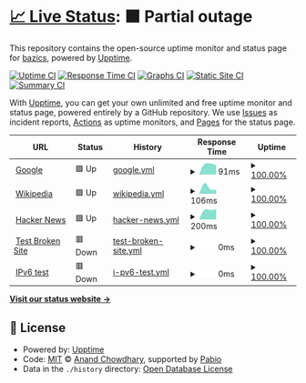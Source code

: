# [📈 Live Status](https://bazics.github.io/upptime): <!--live status--> **🟧 Partial outage**

This repository contains the open-source uptime monitor and status page for [bazics](https://bazics.github.io/upptime), powered by [Upptime](https://github.com/upptime/upptime).

[![Uptime CI](https://github.com/bazics/upptime/workflows/Uptime%20CI/badge.svg)](https://github.com/bazics/upptime/actions?query=workflow%3A%22Uptime+CI%22)
[![Response Time CI](https://github.com/bazics/upptime/workflows/Response%20Time%20CI/badge.svg)](https://github.com/bazics/upptime/actions?query=workflow%3A%22Response+Time+CI%22)
[![Graphs CI](https://github.com/bazics/upptime/workflows/Graphs%20CI/badge.svg)](https://github.com/bazics/upptime/actions?query=workflow%3A%22Graphs+CI%22)
[![Static Site CI](https://github.com/bazics/upptime/workflows/Static%20Site%20CI/badge.svg)](https://github.com/bazics/upptime/actions?query=workflow%3A%22Static+Site+CI%22)
[![Summary CI](https://github.com/bazics/upptime/workflows/Summary%20CI/badge.svg)](https://github.com/bazics/upptime/actions?query=workflow%3A%22Summary+CI%22)

With [Upptime](https://upptime.js.org), you can get your own unlimited and free uptime monitor and status page, powered entirely by a GitHub repository. We use [Issues](https://github.com/bazics/upptime/issues) as incident reports, [Actions](https://github.com/bazics/upptime/actions) as uptime monitors, and [Pages](https://bazics.github.io/upptime) for the status page.

<!--start: status pages-->
<!-- This summary is generated by Upptime (https://github.com/upptime/upptime) -->
<!-- Do not edit this manually, your changes will be overwritten -->
<!-- prettier-ignore -->
| URL | Status | History | Response Time | Uptime |
| --- | ------ | ------- | ------------- | ------ |
| <img alt="" src="https://icons.duckduckgo.com/ip3/www.google.com.ico" height="13"> [Google](https://www.google.com) | 🟩 Up | [google.yml](https://github.com/bazics/upptime/commits/HEAD/history/google.yml) | <details><summary><img alt="Response time graph" src="./graphs/google/response-time-week.png" height="20"> 91ms</summary><br><a href="https://bazics.github.io/upptime/history/google"><img alt="Response time 91" src="https://img.shields.io/endpoint?url=https%3A%2F%2Fraw.githubusercontent.com%2Fbazics%2Fupptime%2FHEAD%2Fapi%2Fgoogle%2Fresponse-time.json"></a><br><a href="https://bazics.github.io/upptime/history/google"><img alt="24-hour response time 90" src="https://img.shields.io/endpoint?url=https%3A%2F%2Fraw.githubusercontent.com%2Fbazics%2Fupptime%2FHEAD%2Fapi%2Fgoogle%2Fresponse-time-day.json"></a><br><a href="https://bazics.github.io/upptime/history/google"><img alt="7-day response time 91" src="https://img.shields.io/endpoint?url=https%3A%2F%2Fraw.githubusercontent.com%2Fbazics%2Fupptime%2FHEAD%2Fapi%2Fgoogle%2Fresponse-time-week.json"></a><br><a href="https://bazics.github.io/upptime/history/google"><img alt="30-day response time 91" src="https://img.shields.io/endpoint?url=https%3A%2F%2Fraw.githubusercontent.com%2Fbazics%2Fupptime%2FHEAD%2Fapi%2Fgoogle%2Fresponse-time-month.json"></a><br><a href="https://bazics.github.io/upptime/history/google"><img alt="1-year response time 91" src="https://img.shields.io/endpoint?url=https%3A%2F%2Fraw.githubusercontent.com%2Fbazics%2Fupptime%2FHEAD%2Fapi%2Fgoogle%2Fresponse-time-year.json"></a></details> | <details><summary><a href="https://bazics.github.io/upptime/history/google">100.00%</a></summary><a href="https://bazics.github.io/upptime/history/google"><img alt="All-time uptime 100.00%" src="https://img.shields.io/endpoint?url=https%3A%2F%2Fraw.githubusercontent.com%2Fbazics%2Fupptime%2FHEAD%2Fapi%2Fgoogle%2Fuptime.json"></a><br><a href="https://bazics.github.io/upptime/history/google"><img alt="24-hour uptime 100.00%" src="https://img.shields.io/endpoint?url=https%3A%2F%2Fraw.githubusercontent.com%2Fbazics%2Fupptime%2FHEAD%2Fapi%2Fgoogle%2Fuptime-day.json"></a><br><a href="https://bazics.github.io/upptime/history/google"><img alt="7-day uptime 100.00%" src="https://img.shields.io/endpoint?url=https%3A%2F%2Fraw.githubusercontent.com%2Fbazics%2Fupptime%2FHEAD%2Fapi%2Fgoogle%2Fuptime-week.json"></a><br><a href="https://bazics.github.io/upptime/history/google"><img alt="30-day uptime 100.00%" src="https://img.shields.io/endpoint?url=https%3A%2F%2Fraw.githubusercontent.com%2Fbazics%2Fupptime%2FHEAD%2Fapi%2Fgoogle%2Fuptime-month.json"></a><br><a href="https://bazics.github.io/upptime/history/google"><img alt="1-year uptime 100.00%" src="https://img.shields.io/endpoint?url=https%3A%2F%2Fraw.githubusercontent.com%2Fbazics%2Fupptime%2FHEAD%2Fapi%2Fgoogle%2Fuptime-year.json"></a></details>
| <img alt="" src="https://icons.duckduckgo.com/ip3/en.wikipedia.org.ico" height="13"> [Wikipedia](https://en.wikipedia.org) | 🟩 Up | [wikipedia.yml](https://github.com/bazics/upptime/commits/HEAD/history/wikipedia.yml) | <details><summary><img alt="Response time graph" src="./graphs/wikipedia/response-time-week.png" height="20"> 106ms</summary><br><a href="https://bazics.github.io/upptime/history/wikipedia"><img alt="Response time 106" src="https://img.shields.io/endpoint?url=https%3A%2F%2Fraw.githubusercontent.com%2Fbazics%2Fupptime%2FHEAD%2Fapi%2Fwikipedia%2Fresponse-time.json"></a><br><a href="https://bazics.github.io/upptime/history/wikipedia"><img alt="24-hour response time 222" src="https://img.shields.io/endpoint?url=https%3A%2F%2Fraw.githubusercontent.com%2Fbazics%2Fupptime%2FHEAD%2Fapi%2Fwikipedia%2Fresponse-time-day.json"></a><br><a href="https://bazics.github.io/upptime/history/wikipedia"><img alt="7-day response time 106" src="https://img.shields.io/endpoint?url=https%3A%2F%2Fraw.githubusercontent.com%2Fbazics%2Fupptime%2FHEAD%2Fapi%2Fwikipedia%2Fresponse-time-week.json"></a><br><a href="https://bazics.github.io/upptime/history/wikipedia"><img alt="30-day response time 106" src="https://img.shields.io/endpoint?url=https%3A%2F%2Fraw.githubusercontent.com%2Fbazics%2Fupptime%2FHEAD%2Fapi%2Fwikipedia%2Fresponse-time-month.json"></a><br><a href="https://bazics.github.io/upptime/history/wikipedia"><img alt="1-year response time 106" src="https://img.shields.io/endpoint?url=https%3A%2F%2Fraw.githubusercontent.com%2Fbazics%2Fupptime%2FHEAD%2Fapi%2Fwikipedia%2Fresponse-time-year.json"></a></details> | <details><summary><a href="https://bazics.github.io/upptime/history/wikipedia">100.00%</a></summary><a href="https://bazics.github.io/upptime/history/wikipedia"><img alt="All-time uptime 100.00%" src="https://img.shields.io/endpoint?url=https%3A%2F%2Fraw.githubusercontent.com%2Fbazics%2Fupptime%2FHEAD%2Fapi%2Fwikipedia%2Fuptime.json"></a><br><a href="https://bazics.github.io/upptime/history/wikipedia"><img alt="24-hour uptime 100.00%" src="https://img.shields.io/endpoint?url=https%3A%2F%2Fraw.githubusercontent.com%2Fbazics%2Fupptime%2FHEAD%2Fapi%2Fwikipedia%2Fuptime-day.json"></a><br><a href="https://bazics.github.io/upptime/history/wikipedia"><img alt="7-day uptime 100.00%" src="https://img.shields.io/endpoint?url=https%3A%2F%2Fraw.githubusercontent.com%2Fbazics%2Fupptime%2FHEAD%2Fapi%2Fwikipedia%2Fuptime-week.json"></a><br><a href="https://bazics.github.io/upptime/history/wikipedia"><img alt="30-day uptime 100.00%" src="https://img.shields.io/endpoint?url=https%3A%2F%2Fraw.githubusercontent.com%2Fbazics%2Fupptime%2FHEAD%2Fapi%2Fwikipedia%2Fuptime-month.json"></a><br><a href="https://bazics.github.io/upptime/history/wikipedia"><img alt="1-year uptime 100.00%" src="https://img.shields.io/endpoint?url=https%3A%2F%2Fraw.githubusercontent.com%2Fbazics%2Fupptime%2FHEAD%2Fapi%2Fwikipedia%2Fuptime-year.json"></a></details>
| <img alt="" src="https://icons.duckduckgo.com/ip3/news.ycombinator.com.ico" height="13"> [Hacker News](https://news.ycombinator.com) | 🟩 Up | [hacker-news.yml](https://github.com/bazics/upptime/commits/HEAD/history/hacker-news.yml) | <details><summary><img alt="Response time graph" src="./graphs/hacker-news/response-time-week.png" height="20"> 200ms</summary><br><a href="https://bazics.github.io/upptime/history/hacker-news"><img alt="Response time 200" src="https://img.shields.io/endpoint?url=https%3A%2F%2Fraw.githubusercontent.com%2Fbazics%2Fupptime%2FHEAD%2Fapi%2Fhacker-news%2Fresponse-time.json"></a><br><a href="https://bazics.github.io/upptime/history/hacker-news"><img alt="24-hour response time 442" src="https://img.shields.io/endpoint?url=https%3A%2F%2Fraw.githubusercontent.com%2Fbazics%2Fupptime%2FHEAD%2Fapi%2Fhacker-news%2Fresponse-time-day.json"></a><br><a href="https://bazics.github.io/upptime/history/hacker-news"><img alt="7-day response time 200" src="https://img.shields.io/endpoint?url=https%3A%2F%2Fraw.githubusercontent.com%2Fbazics%2Fupptime%2FHEAD%2Fapi%2Fhacker-news%2Fresponse-time-week.json"></a><br><a href="https://bazics.github.io/upptime/history/hacker-news"><img alt="30-day response time 200" src="https://img.shields.io/endpoint?url=https%3A%2F%2Fraw.githubusercontent.com%2Fbazics%2Fupptime%2FHEAD%2Fapi%2Fhacker-news%2Fresponse-time-month.json"></a><br><a href="https://bazics.github.io/upptime/history/hacker-news"><img alt="1-year response time 200" src="https://img.shields.io/endpoint?url=https%3A%2F%2Fraw.githubusercontent.com%2Fbazics%2Fupptime%2FHEAD%2Fapi%2Fhacker-news%2Fresponse-time-year.json"></a></details> | <details><summary><a href="https://bazics.github.io/upptime/history/hacker-news">100.00%</a></summary><a href="https://bazics.github.io/upptime/history/hacker-news"><img alt="All-time uptime 100.00%" src="https://img.shields.io/endpoint?url=https%3A%2F%2Fraw.githubusercontent.com%2Fbazics%2Fupptime%2FHEAD%2Fapi%2Fhacker-news%2Fuptime.json"></a><br><a href="https://bazics.github.io/upptime/history/hacker-news"><img alt="24-hour uptime 100.00%" src="https://img.shields.io/endpoint?url=https%3A%2F%2Fraw.githubusercontent.com%2Fbazics%2Fupptime%2FHEAD%2Fapi%2Fhacker-news%2Fuptime-day.json"></a><br><a href="https://bazics.github.io/upptime/history/hacker-news"><img alt="7-day uptime 100.00%" src="https://img.shields.io/endpoint?url=https%3A%2F%2Fraw.githubusercontent.com%2Fbazics%2Fupptime%2FHEAD%2Fapi%2Fhacker-news%2Fuptime-week.json"></a><br><a href="https://bazics.github.io/upptime/history/hacker-news"><img alt="30-day uptime 100.00%" src="https://img.shields.io/endpoint?url=https%3A%2F%2Fraw.githubusercontent.com%2Fbazics%2Fupptime%2FHEAD%2Fapi%2Fhacker-news%2Fuptime-month.json"></a><br><a href="https://bazics.github.io/upptime/history/hacker-news"><img alt="1-year uptime 100.00%" src="https://img.shields.io/endpoint?url=https%3A%2F%2Fraw.githubusercontent.com%2Fbazics%2Fupptime%2FHEAD%2Fapi%2Fhacker-news%2Fuptime-year.json"></a></details>
| <img alt="" src="https://icons.duckduckgo.com/ip3/thissitedoesnotexist.koj.co.ico" height="13"> [Test Broken Site](https://thissitedoesnotexist.koj.co) | 🟥 Down | [test-broken-site.yml](https://github.com/bazics/upptime/commits/HEAD/history/test-broken-site.yml) | <details><summary><img alt="Response time graph" src="./graphs/test-broken-site/response-time-week.png" height="20"> 0ms</summary><br><a href="https://bazics.github.io/upptime/history/test-broken-site"><img alt="Response time 0" src="https://img.shields.io/endpoint?url=https%3A%2F%2Fraw.githubusercontent.com%2Fbazics%2Fupptime%2FHEAD%2Fapi%2Ftest-broken-site%2Fresponse-time.json"></a><br><a href="https://bazics.github.io/upptime/history/test-broken-site"><img alt="24-hour response time 0" src="https://img.shields.io/endpoint?url=https%3A%2F%2Fraw.githubusercontent.com%2Fbazics%2Fupptime%2FHEAD%2Fapi%2Ftest-broken-site%2Fresponse-time-day.json"></a><br><a href="https://bazics.github.io/upptime/history/test-broken-site"><img alt="7-day response time 0" src="https://img.shields.io/endpoint?url=https%3A%2F%2Fraw.githubusercontent.com%2Fbazics%2Fupptime%2FHEAD%2Fapi%2Ftest-broken-site%2Fresponse-time-week.json"></a><br><a href="https://bazics.github.io/upptime/history/test-broken-site"><img alt="30-day response time 0" src="https://img.shields.io/endpoint?url=https%3A%2F%2Fraw.githubusercontent.com%2Fbazics%2Fupptime%2FHEAD%2Fapi%2Ftest-broken-site%2Fresponse-time-month.json"></a><br><a href="https://bazics.github.io/upptime/history/test-broken-site"><img alt="1-year response time 0" src="https://img.shields.io/endpoint?url=https%3A%2F%2Fraw.githubusercontent.com%2Fbazics%2Fupptime%2FHEAD%2Fapi%2Ftest-broken-site%2Fresponse-time-year.json"></a></details> | <details><summary><a href="https://bazics.github.io/upptime/history/test-broken-site">100.00%</a></summary><a href="https://bazics.github.io/upptime/history/test-broken-site"><img alt="All-time uptime 100.00%" src="https://img.shields.io/endpoint?url=https%3A%2F%2Fraw.githubusercontent.com%2Fbazics%2Fupptime%2FHEAD%2Fapi%2Ftest-broken-site%2Fuptime.json"></a><br><a href="https://bazics.github.io/upptime/history/test-broken-site"><img alt="24-hour uptime 100.00%" src="https://img.shields.io/endpoint?url=https%3A%2F%2Fraw.githubusercontent.com%2Fbazics%2Fupptime%2FHEAD%2Fapi%2Ftest-broken-site%2Fuptime-day.json"></a><br><a href="https://bazics.github.io/upptime/history/test-broken-site"><img alt="7-day uptime 100.00%" src="https://img.shields.io/endpoint?url=https%3A%2F%2Fraw.githubusercontent.com%2Fbazics%2Fupptime%2FHEAD%2Fapi%2Ftest-broken-site%2Fuptime-week.json"></a><br><a href="https://bazics.github.io/upptime/history/test-broken-site"><img alt="30-day uptime 100.00%" src="https://img.shields.io/endpoint?url=https%3A%2F%2Fraw.githubusercontent.com%2Fbazics%2Fupptime%2FHEAD%2Fapi%2Ftest-broken-site%2Fuptime-month.json"></a><br><a href="https://bazics.github.io/upptime/history/test-broken-site"><img alt="1-year uptime 100.00%" src="https://img.shields.io/endpoint?url=https%3A%2F%2Fraw.githubusercontent.com%2Fbazics%2Fupptime%2FHEAD%2Fapi%2Ftest-broken-site%2Fuptime-year.json"></a></details>
| <img alt="" src="https://icons.duckduckgo.com/ip3/null.ico" height="13"> [IPv6 test](forwardemail.net) | 🟥 Down | [i-pv6-test.yml](https://github.com/bazics/upptime/commits/HEAD/history/i-pv6-test.yml) | <details><summary><img alt="Response time graph" src="./graphs/i-pv6-test/response-time-week.png" height="20"> 0ms</summary><br><a href="https://bazics.github.io/upptime/history/i-pv6-test"><img alt="Response time 0" src="https://img.shields.io/endpoint?url=https%3A%2F%2Fraw.githubusercontent.com%2Fbazics%2Fupptime%2FHEAD%2Fapi%2Fi-pv6-test%2Fresponse-time.json"></a><br><a href="https://bazics.github.io/upptime/history/i-pv6-test"><img alt="24-hour response time 0" src="https://img.shields.io/endpoint?url=https%3A%2F%2Fraw.githubusercontent.com%2Fbazics%2Fupptime%2FHEAD%2Fapi%2Fi-pv6-test%2Fresponse-time-day.json"></a><br><a href="https://bazics.github.io/upptime/history/i-pv6-test"><img alt="7-day response time 0" src="https://img.shields.io/endpoint?url=https%3A%2F%2Fraw.githubusercontent.com%2Fbazics%2Fupptime%2FHEAD%2Fapi%2Fi-pv6-test%2Fresponse-time-week.json"></a><br><a href="https://bazics.github.io/upptime/history/i-pv6-test"><img alt="30-day response time 0" src="https://img.shields.io/endpoint?url=https%3A%2F%2Fraw.githubusercontent.com%2Fbazics%2Fupptime%2FHEAD%2Fapi%2Fi-pv6-test%2Fresponse-time-month.json"></a><br><a href="https://bazics.github.io/upptime/history/i-pv6-test"><img alt="1-year response time 0" src="https://img.shields.io/endpoint?url=https%3A%2F%2Fraw.githubusercontent.com%2Fbazics%2Fupptime%2FHEAD%2Fapi%2Fi-pv6-test%2Fresponse-time-year.json"></a></details> | <details><summary><a href="https://bazics.github.io/upptime/history/i-pv6-test">100.00%</a></summary><a href="https://bazics.github.io/upptime/history/i-pv6-test"><img alt="All-time uptime 100.00%" src="https://img.shields.io/endpoint?url=https%3A%2F%2Fraw.githubusercontent.com%2Fbazics%2Fupptime%2FHEAD%2Fapi%2Fi-pv6-test%2Fuptime.json"></a><br><a href="https://bazics.github.io/upptime/history/i-pv6-test"><img alt="24-hour uptime 100.00%" src="https://img.shields.io/endpoint?url=https%3A%2F%2Fraw.githubusercontent.com%2Fbazics%2Fupptime%2FHEAD%2Fapi%2Fi-pv6-test%2Fuptime-day.json"></a><br><a href="https://bazics.github.io/upptime/history/i-pv6-test"><img alt="7-day uptime 100.00%" src="https://img.shields.io/endpoint?url=https%3A%2F%2Fraw.githubusercontent.com%2Fbazics%2Fupptime%2FHEAD%2Fapi%2Fi-pv6-test%2Fuptime-week.json"></a><br><a href="https://bazics.github.io/upptime/history/i-pv6-test"><img alt="30-day uptime 100.00%" src="https://img.shields.io/endpoint?url=https%3A%2F%2Fraw.githubusercontent.com%2Fbazics%2Fupptime%2FHEAD%2Fapi%2Fi-pv6-test%2Fuptime-month.json"></a><br><a href="https://bazics.github.io/upptime/history/i-pv6-test"><img alt="1-year uptime 100.00%" src="https://img.shields.io/endpoint?url=https%3A%2F%2Fraw.githubusercontent.com%2Fbazics%2Fupptime%2FHEAD%2Fapi%2Fi-pv6-test%2Fuptime-year.json"></a></details>

<!--end: status pages-->

[**Visit our status website →**](https://bazics.github.io/upptime)

## 📄 License

- Powered by: [Upptime](https://github.com/upptime/upptime)
- Code: [MIT](./LICENSE) © [Anand Chowdhary](https://anandchowdhary.com), supported by [Pabio](https://pabio.com)
- Data in the `./history` directory: [Open Database License](https://opendatacommons.org/licenses/odbl/1-0/)
